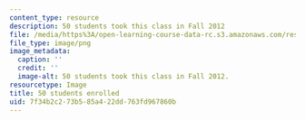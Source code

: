 ```yaml
---
content_type: resource
description: 50 students took this class in Fall 2012
file: /media/https%3A/open-learning-course-data-rc.s3.amazonaws.com/res-ll-005-mathematics-of-big-data-and-machine-learning-january-iap-2020/7f34b2c273b585a422dd763fd967860b_50.png
file_type: image/png
image_metadata:
  caption: ''
  credit: ''
  image-alt: 50 students took this class in Fall 2012.
resourcetype: Image
title: 50 students enrolled
uid: 7f34b2c2-73b5-85a4-22dd-763fd967860b
---
```

